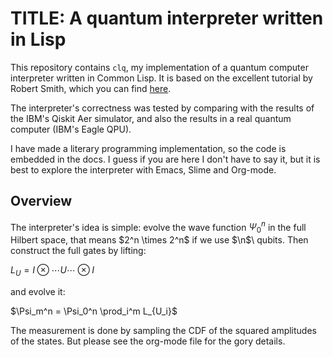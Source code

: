 # TITLE: A quantum interpreter written in Lisp

This repository contains `clq`, my implementation of a quantum computer
interpreter written in Common Lisp. It is based on the excellent tutorial
by Robert Smith, which you can find [here](https://www.stylewarning.com/posts/quantum-interpreter/).

The interpreter's correctness was tested by comparing with the results of the
IBM's Qiskit Aer simulator, and also the results in a real quantum computer
(IBM's Eagle QPU).

I have made a literary programming implementation, so the code is embedded in the docs.
I guess if you are here I don't have to say it, but it is best to explore the
interpreter with Emacs, Slime and Org-mode.

## Overview

The interpreter's idea is simple: evolve the wave function $\Psi_0^n$ in the full
Hilbert space, that means \$2^n \times 2^n\$ if we use $\n$\ qubits. Then construct
the full gates by lifting:

$L_U = I \otimes \cdots U \cdots \otimes I$

and evolve it:

$\Psi_m^n = \Psi_0^n \prod_i^m L_{U_i}$

The measurement is done by sampling the CDF of the squared amplitudes of the states.
But please see the org-mode file for the gory details.
